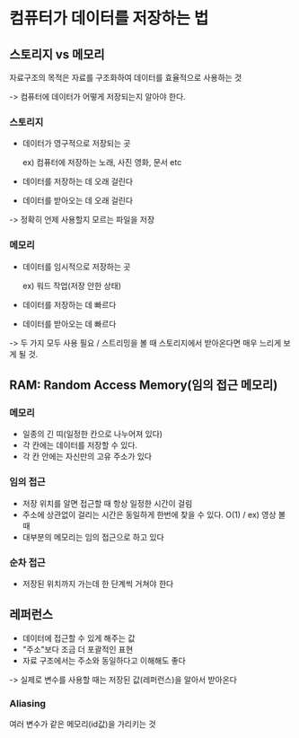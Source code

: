 # 컴퓨터가 데이터를 저장하는 법

## 스토리지 vs 메모리

자료구조의 목적은 자료를 구조화하여 데이터를 효율적으로 사용하는 것

-> 컴퓨터에 데이터가 어떻게 저장되는지 알아야 한다.



### 스토리지

- 데이터가 영구적으로 저장되는 곳 

  ex) 컴퓨터에 저장하는 노래, 사진 영화, 문서 etc

- 데이터를 저장하는 데 오래 걸린다

- 데이터를 받아오는 데 오래 걸린다

-> 정확히 언제 사용할지 모르는 파일을 저장



### 메모리

- 데이터를 임시적으로 저장하는 곳

  ex) 워드 작업(저장 안한 상태)

- 데이터를 저장하는 데 빠르다
- 데이터를 받아오는 데 빠르다



-> 두 가지 모두 사용 필요 / 스트리밍을 볼 때 스토리지에서 받아온다면 매우 느리게 보게 될 것.



## RAM: Random Access Memory(임의 접근 메모리)

###  메모리

- 일종의 긴 띠(일정한 칸으로 나누어져 있다)
- 각 칸에는 데이터를 저장할 수 있다.
- 각 칸 안에는 자신만의 고유 주소가 있다



### 임의 접근

- 저장 위치를 알면 접근할 때 항상 일정한 시간이 걸림
- 주소에 상관없이 걸리는 시간은 동일하게 한번에 찾을 수 있다. O(1) / ex) 영상 볼 때
- 대부분의 메모리는 임의 접근으로 하고 있다



### 순차 접근

- 저장된 위치까지 가는데 한 단계씩 거쳐야 한다



## 레퍼런스

- 데이터에 접근할 수 있게 해주는 값
- "주소"보다 조금 더 포괄적인 표현
- 자료 구조에서는 주소와 동일하다고 이해해도 좋다

-> 실제로 변수를 사용할 때는 저장된 값(레퍼런스)을 알아서 받아온다 



### Aliasing

여러 변수가 같은 메모리(id값)을 가리키는 것